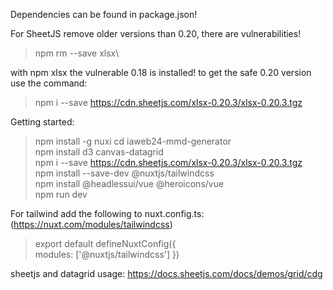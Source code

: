 Dependencies can be found in package.json!

For SheetJS remove older versions than 0.20, there are vulnerabilities! 
> npm rm --save xlsx\

with npm xlsx the vulnerable 0.18 is installed! to get the safe 0.20 version use the command:
> npm i --save https://cdn.sheetjs.com/xlsx-0.20.3/xlsx-0.20.3.tgz


Getting started: 
> npm install -g nuxi
> cd iaweb24-mmd-generator \
> npm install d3 canvas-datagrid\
> npm i --save https://cdn.sheetjs.com/xlsx-0.20.3/xlsx-0.20.3.tgz \
> npm install --save-dev @nuxtjs/tailwindcss \
> npm install @headlessui/vue @heroicons/vue \
> npm run dev

For tailwind add the following to nuxt.config.ts:
(https://nuxt.com/modules/tailwindcss)
>export default defineNuxtConfig({ \
>    modules: ['@nuxtjs/tailwindcss']
>})

sheetjs and datagrid usage:
https://docs.sheetjs.com/docs/demos/grid/cdg